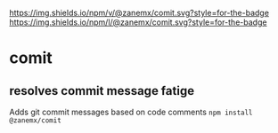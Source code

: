 https://img.shields.io/npm/v/@zanemx/comit.svg?style=for-the-badge
https://img.shields.io/npm/l/@zanemx/comit.svg?style=for-the-badge
# comit
## resolves commit message fatige 
Adds git commit messages based on code comments
`npm install @zanemx/comit`
